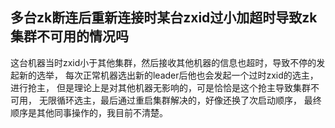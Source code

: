  

##  多台zk断连后重新连接时某台zxid过小加超时导致zk集群不可用的情况吗

这台机器当时zxid小于其他集群，然后接收其他机器的信息也超时，导致不停的发起新的选举，
每次正常机器选出新的leader后他也会发起一个过时zxid的选主，进行抢主，
但是理论上是对其他机器无影响的，可是恰恰是这个抢主导致集群不可用，
无限循环选主，最后通过重启集群解决的，好像还换了次启动顺序，
最终顺序是其他同事操作的，我目前不清楚。
